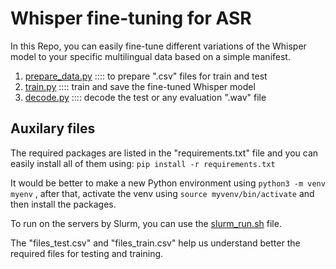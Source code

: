 # Whisper fine-tuning for ASR
In this Repo, you can easily fine-tune different variations of the Whisper model to your specific multilingual data based on a simple manifest. 

1. [prepare_data.py](prepare_data.py)     :::: to prepare ".csv" files for train and test
2. [train.py](train.py)                   :::: train and save the fine-tuned Whisper model
3. [decode.py](decode.py)                 :::: decode the test or any evaluation ".wav" file


## Auxilary files

The required packages are listed in the "requirements.txt" file and you can easily install all of them using: 
`pip install -r requirements.txt`

It would be better to make a new Python environment using `python3 -m venv myenv` , after that, activate the venv using `source myvenv/bin/activate` and then install the packages.

To run on the servers by Slurm, you can use the [slurm_run.sh](slurm_run.sh) file.

The "files_test.csv" and "files_train.csv" help us understand better the required files for testing and training.
